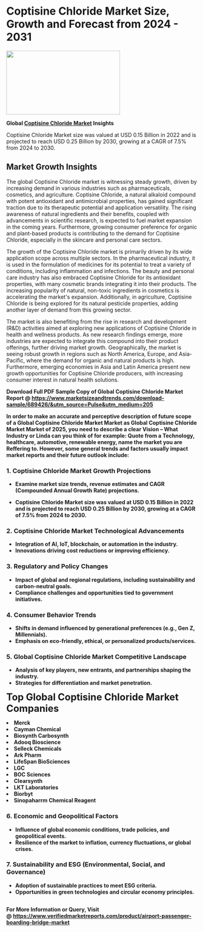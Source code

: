 <H1>Coptisine Chloride Market Size, Growth and Forecast from 2024 - 2031</H1><img class="aligncenter size-medium wp-image-584254" src="https://thirdeyenews.in/wp-content/uploads/2024/09/Global-Market-Research-300x168.jpeg" alt="" width="300" height="168" /><p><strong>Global&nbsp;<a href="https://www.marketsizeandtrends.com/download-sample/689426/&amp;utm_source=Pulse&amp;utm_medium=205">Coptisine Chloride Market</a> Insights</strong></p><p>Coptisine Chloride Market size was valued at USD 0.15 Billion in 2022 and is projected to reach USD 0.25 Billion by 2030, growing at a CAGR of 7.5% from 2024 to 2030.</p><p><h2>Market Growth Insights</h2> <p>The global Coptisine Chloride market is witnessing steady growth, driven by increasing demand in various industries such as pharmaceuticals, cosmetics, and agriculture. Coptisine Chloride, a natural alkaloid compound with potent antioxidant and antimicrobial properties, has gained significant traction due to its therapeutic potential and application versatility. The rising awareness of natural ingredients and their benefits, coupled with advancements in scientific research, is expected to fuel market expansion in the coming years. Furthermore, growing consumer preference for organic and plant-based products is contributing to the demand for Coptisine Chloride, especially in the skincare and personal care sectors.</p> <p><strong></strong></p> <p>The growth of the Coptisine Chloride market is primarily driven by its wide application scope across multiple sectors. In the pharmaceutical industry, it is used in the formulation of medicines for its potential to treat a variety of conditions, including inflammation and infections. The beauty and personal care industry has also embraced Coptisine Chloride for its antioxidant properties, with many cosmetic brands integrating it into their products. The increasing popularity of natural, non-toxic ingredients in cosmetics is accelerating the market's expansion. Additionally, in agriculture, Coptisine Chloride is being explored for its natural pesticide properties, adding another layer of demand from this growing sector.</p> <p>The market is also benefiting from the rise in research and development (R&D) activities aimed at exploring new applications of Coptisine Chloride in health and wellness products. As new research findings emerge, more industries are expected to integrate this compound into their product offerings, further driving market growth. Geographically, the market is seeing robust growth in regions such as North America, Europe, and Asia-Pacific, where the demand for organic and natural products is high. Furthermore, emerging economies in Asia and Latin America present new growth opportunities for Coptisine Chloride producers, with increasing consumer interest in natural health solutions.</p> <p><strong></p><p><span class=""><strong>Download Full PDF Sample Copy of Global Coptisine Chloride Market Report</strong> @ <a href="https://www.marketsizeandtrends.com/download-sample/689426/&amp;utm_source=Pulse&amp;utm_medium=205" target="_blank">https://www.marketsizeandtrends.com/download-sample/689426/&amp;utm_source=Pulse&amp;utm_medium=205</a></span></p><p>In order to make an accurate and perceptive description of future scope of a Global&nbsp;Coptisine Chloride Market Market as Global&nbsp;Coptisine Chloride Market Market of 2025, you need to describe a clear Vision &ndash; What Industry or Linda can you think of for example: Quote from a Technology, healthcare, automotive, renewable energy, name the market you are Reffering to. However, some general trends and factors usually impact market reports and their future outlook include:</p><h3>1.&nbsp;<strong>Coptisine Chloride Market Growth Projections</strong></h3><ul><li>Examine market size trends, revenue estimates and CAGR (Compounded Annual Growth Rate) projections.</li><li><p>Coptisine Chloride Market size was valued at USD 0.15 Billion in 2022 and is projected to reach USD 0.25 Billion by 2030, growing at a CAGR of 7.5% from 2024 to 2030.</p></li></ul><h3>2.&nbsp;<strong>Coptisine Chloride Market Technological Advancements</strong></h3><ul><li>Integration of AI, IoT, blockchain, or automation in the industry.</li><li>Innovations driving cost reductions or improving efficiency.</li></ul><h3>3.&nbsp;<strong>Regulatory and Policy Changes</strong></h3><ul><li>Impact of global and regional regulations, including sustainability and carbon-neutral goals.</li><li>Compliance challenges and opportunities tied to government initiatives.</li></ul><h3>4.&nbsp;<strong>Consumer Behavior Trends</strong></h3><ul><li>Shifts in demand influenced by generational preferences (e.g., Gen Z, Millennials).</li><li>Emphasis on eco-friendly, ethical, or personalized products/services.</li></ul><h3>5.&nbsp;<strong>Global Coptisine Chloride Market Competitive Landscape</strong></h3><ul><li>Analysis of key players, new entrants, and partnerships shaping the industry.</li><li>Strategies for differentiation and market penetration.</li></ul><p data-pm-slice="1 1 []"><span style="color: inherit; font-family: inherit; font-size: 25px;">Top Global Coptisine Chloride Market Companies</span></p><div class="" data-test-id=""><p><li>Merck</li><li> Cayman Chemical</li><li> Biosynth Carbosynth</li><li> Adooq Bioscience</li><li> Selleck Chemicals</li><li> Ark Pharm</li><li> LifeSpan BioSciences</li><li> LGC</li><li> BOC Sciences</li><li> Clearsynth</li><li> LKT Laboratories</li><li> Biorbyt</li><li> Sinopaharrm Chemical Reagent</li></p></div><h3>6.&nbsp;<strong>Economic and Geopolitical Factors</strong></h3><ul><li>Influence of global economic conditions, trade policies, and geopolitical events.</li><li>Resilience of the market to inflation, currency fluctuations, or global crises.</li></ul><h3>7.&nbsp;<strong>Sustainability and ESG (Environmental, Social, and Governance)</strong></h3><ul><li>Adoption of sustainable practices to meet ESG criteria.</li><li>Opportunities in green technologies and circular economy principles.</li></ul><h2><strong style="font-size: 14px;">For More Information or Query, Visit @&nbsp;</strong><a style="background-color: #ffffff; font-size: 14px;" href="https://www.marketsizeandtrends.com/report/coptisine-chloride-market/" target="_blank">https://www.verifiedmarketreports.com/product/airport-passenger-boarding-bridge-market</a></h2>
